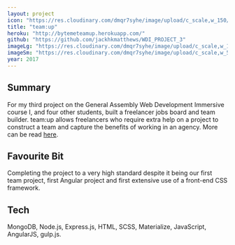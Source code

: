 ```yaml
---
layout: project
icon: "https://res.cloudinary.com/dmqr7syhe/image/upload/c_scale,w_150/v1575488193/jackhkmatthews.com/icons/team-up-icon_glww4e.png"
title: "team:up"
heroku: "http://bytemeteamup.herokuapp.com/"
github: "https://github.com/jackhkmatthews/WDI_PROJECT_3"
imageLg: "https://res.cloudinary.com/dmqr7syhe/image/upload/c_scale,w_1000/v1575488159/jackhkmatthews.com/images/team-up_nz2513.png"
imageSm: "https://res.cloudinary.com/dmqr7syhe/image/upload/c_scale,w_500/v1575488159/jackhkmatthews.com/images/team-up_nz2513.png"
year: 2017
---
```


## Summary

For my third project on the General Assembly Web Development Immersive course I, and four other students, built a freelancer jobs board and team builder. team:up allows freelancers who require extra help on a project to construct a team and capture the benefits of working in an agency. More can be read [here](https://github.com/jackhkmatthews/WDI_PROJECT_3).

## Favourite Bit

Completing the project to a very high standard despite it being our first team project, first Angular project and first extensive use of a front-end CSS framework.

## Tech

MongoDB, Node.js, Express.js, HTML, SCSS, Materialize, JavaScript, AngularJS, gulp.js.
